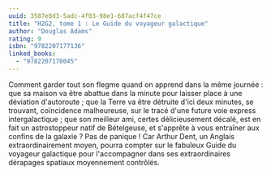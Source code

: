 ```yaml
---
uuid: 3587e8d3-5adc-4f03-98e1-687acf4f47ce
title: "H2G2, tome 1 : Le Guide du voyageur galactique"
author: "Douglas Adams"
rating: 9
isbn: "9782207177136"
linked_books:
  - "9782207170045"
---
```


Comment garder tout son flegme quand on apprend dans la même journée : que sa maison va être abattue dans la minute pour laisser place à une déviation d'autoroute ; que la Terre va être détruite d'ici deux minutes, se trouvant, coïncidence malheureuse, sur le tracé d'une future voie express intergalactique ; que son meilleur ami, certes délicieusement décalé, est en fait un astrostoppeur natif de Bételgeuse, et s'apprête à vous entraîner aux confins de la galaxie ? Pas de panique ! Car Arthur Dent, un Anglais extraordinairement moyen, pourra compter sur le fabuleux Guide du voyageur galactique pour l'accompagner dans ses extraordinaires dérapages spatiaux moyennement contrôlés.
